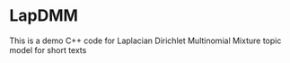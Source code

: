 # LapDMM
This is a demo C++ code for Laplacian Dirichlet Multinomial Mixture topic model for short texts 
